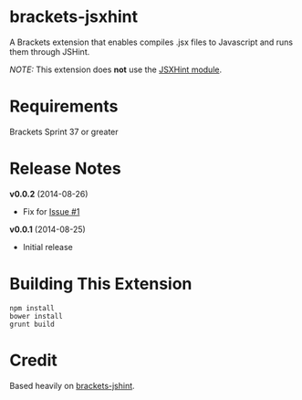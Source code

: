 brackets-jsxhint
=================

A Brackets extension that enables compiles .jsx files to Javascript and runs them through JSHint.

*NOTE:* This extension does **not** use the [JSXHint module](https://github.com/STRML/JSXHint).

Requirements
=====

Brackets Sprint 37 or greater

Release Notes
=====

**v0.0.2** (2014-08-26)

- Fix for [Issue #1](https://github.com/globexdesigns/brackets-jsxhint/issues/1)

**v0.0.1** (2014-08-25)

- Initial release

Building This Extension
=====

```
npm install
bower install
grunt build
```

Credit
=====

Based heavily on [brackets-jshint](https://github.com/cfjedimaster/brackets-jshint/).